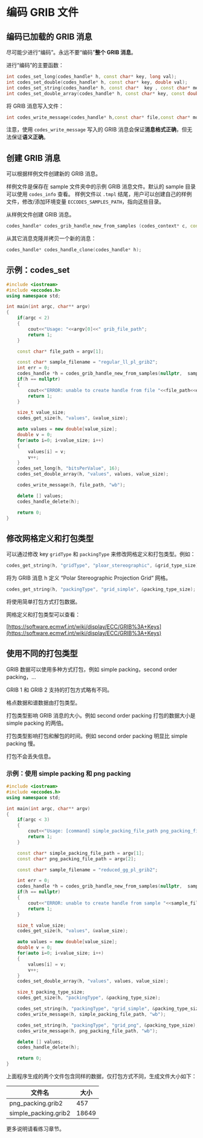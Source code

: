 # 编码 GRIB 文件

## 编码已加载的 GRIB 消息

尽可能少进行“编码”。永远不要“编码”**整个 GRIB 消息**。

进行“编码”的主要函数：

```cpp
int codes_set_long(codes_handle* h, const char* key, long val);
int codes_set_double(codes_handle* h, const char* key, double val);
int codes_set_string(codes_handle* h, const char*  key , const char* mesg, size_t *length);
int codes_set_double_array(codes_handle* h, const char* key, const double* vals, size_t length);
```

将 GRIB 消息写入文件：

```cpp
int codes_write_message(codes_handle* h,const char* file,const char* mode);
```

注意，使用 `codes_write_message` 写入的 GRIB 消息会保证**消息格式正确**，但无法保证**语义正确**。


## 创建 GRIB 消息

可以根据样例文件创建新的 GRIB 消息。

样例文件是保存在 sample 文件夹中的示例 GRIB 消息文件。默认的 sample 目录可以使用 `codes_info` 查看。
样例文件以 `.tmpl` 结尾，用户可以创建自己的样例文件，修改/添加环境变量 `ECCODES_SAMPLES_PATH`，指向这些目录。

从样例文件创建 GRIB 消息。

```cpp
codes_handle* codes_grib_handle_new_from_samples (codes_context* c, const char* sample_name);
```

从其它消息克隆并拷贝一个新的消息：

```cpp
codes_handle* codes_handle_clone(codes_handle* h);
```

## 示例：codes_set

```cpp
#include <iostream>
#include <eccodes.h>
using namespace std;

int main(int argc, char** argv)
{
    if(argc < 2)
    {
        cout<<"Usage: "<<argv[0]<<" grib_file_path";
        return 1;
    }

    const char* file_path = argv[1];

    const char* sample_filename = "regular_ll_pl_grib2";
    int err = 0;
    codes_handle *h = codes_grib_handle_new_from_samples(nullptr,  sample_filename);
    if(h == nullptr)
    {
        cout<<"ERROR: unable to create handle from file "<<file_path<<endl;
        return 1;
    }

    size_t value_size;
    codes_get_size(h, "values", &value_size);

    auto values = new double[value_size];
    double v = 0;
    for(auto i=0; i<value_size; i++)
    {
        values[i] = v;
        v++;
    }
    codes_set_long(h, "bitsPerValue", 16);
    codes_set_double_array(h, "values", values, value_size);

    codes_write_message(h, file_path, "wb");

    delete [] values;
    codes_handle_delete(h);

    return 0;
}
```

## 修改网格定义和打包类型

可以通过修改 key `gridType` 和 `packingType` 来修改网格定义和打包类型。例如：

```cpp
codes_get_string(h, "gridType", "ploar_stereographic", &grid_type_size);
```

将为 GRIB 消息 h 定义 “Polar Stereographic Projection Grid“ 网格。

```cpp
codes_get_string(h, "packingType", "grid_simple", &packing_type_size);
```

将使用简单打包方式打包数据。

网格定义和打包类型可以查看：

[https://software.ecmwf.int/wiki/display/ECC/GRIB%3A+Keys](https://software.ecmwf.int/wiki/display/ECC/GRIB%3A+Keys)

## 使用不同的打包类型

GRIB 数据可以使用多种方式打包，例如 simple packing，second order packing，...

GRIB 1 和 GRIB 2 支持的打包方式略有不同。

格点数据和谱数据由打包类型。

打包类型影响 GRIB 消息的大小。例如 second order packing 打包的数据大小是 simple packing 的两倍。

打包类型影响打包和解包的时间。例如 second order packing 明显比 simple packing 慢。

打包不会丢失信息。

### 示例：使用 simple packing 和 png packing

```cpp
#include <iostream>
#include <eccodes.h>
using namespace std;

int main(int argc, char** argv)
{
    if(argc < 3)
    {
        cout<<"Usage: [command] simple_packing_file_path png_packing_file_path";
        return 1;
    }

    const char* simple_packing_file_path = argv[1];
    const char* png_packing_file_path = argv[2];

    const char* sample_filename = "reduced_gg_pl_grib2";

    int err = 0;
    codes_handle *h = codes_grib_handle_new_from_samples(nullptr,  sample_filename);
    if(h == nullptr)
    {
        cout<<"ERROR: unable to create handle from sample "<<sample_filename<<endl;
        return 1;
    }

    size_t value_size;
    codes_get_size(h, "values", &value_size);

    auto values = new double[value_size];
    double v = 0;
    for(auto i=0; i<value_size; i++)
    {
        values[i] = v;
        v++;
    }
    codes_set_double_array(h, "values", values, value_size);

    size_t packing_type_size;
    codes_get_size(h, "packingType", &packing_type_size);

    codes_set_string(h, "packingType", "grid_simple", &packing_type_size);
    codes_write_message(h, simple_packing_file_path, "wb");

    codes_set_string(h, "packingType", "grid_png", &packing_type_size);
    codes_write_message(h, png_packing_file_path, "wb");

    delete [] values;
    codes_handle_delete(h);

    return 0;
}
```

上面程序生成的两个文件包含同样的数据，仅打包方式不同，生成文件大小如下：

文件名 | 大小
-------|-----
png_packing.grib2 | 457
simple_packing.grib2 | 18649

更多说明请看练习章节。

